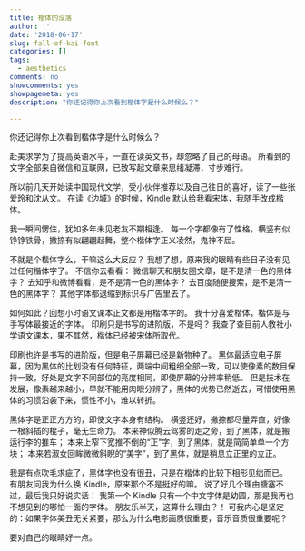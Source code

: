 ```yaml
---
title: 楷体的没落
author: ''
date: '2018-06-17'
slug: fall-of-kai-font
categories: []
tags:
  - aesthetics
comments: no
showcomments: yes
showpagemeta: yes
description: "你还记得你上次看到楷体字是什么时候么？"

---
```


你还记得你上次看到楷体字是什么时候么？

赴美求学为了提高英语水平，一直在读英文书，却忽略了自己的母语。 所看到的文字全部来自微信和互联网，已致写起文章来思绪凝滞，寸步难行。

所以前几天开始读中国现代文学，受小伙伴推荐以及自己往日的喜好，读了一些张爱玲和沈从文。 在读《边城》的时候，Kindle 默认给我看宋体，我随手改成楷体。

我一瞬间愣住，犹如多年未见老友不期相逢。 每一个字都像有了性格，横竖有似铮铮铁骨，撇捺有似翩翩起舞，整个楷体字正义凌然，鬼神不屈。

不就是个楷体字么，干嘛这么大反应？ 我想了想，原来我的眼睛有些日子没有见过任何楷体字了。 不信你去看看： 微信聊天和朋友圈文章，是不是清一色的黑体字？ 去知乎和微博看看，是不是清一色的黑体字？ 去百度随便搜索，是不是清一色的黑体字？ 其他字体都退缩到标识与广告里去了。

如何如此？回想小时语文课本正文都是用楷体字的。 我十分喜爱楷体，楷体是与手写体最接近的字体。 印刷只是书写的进阶版，不是吗？ 我查了查目前人教社小学语文课本，果不其然，楷体已经被宋体所取代。

印刷也许是书写的进阶版，但是电子屏幕已经是新物种了。 黑体最适应电子屏幕，因为黑体的比划没有任何特征，两端中间粗细全部一致，可以使像素的数目保持一致，好处是文字不同部位的亮度相同，即使屏幕的分辨率稍低。 但是技术在发展，像素越来越小，早就不能用肉眼分辨了，黑体的优势已然逝去，可惜使用黑体的习惯沿袭下来，惯性不小，难以转折。

黑体字是正正方方的，即使文字本身有结构。 横竖还好，撇捺都尽量弄直，好像一根斜插的棍子，毫无生命力。 本来神似腾云驾雾的走之旁，到了黑体，就是搬运行李的推车； 本来上窄下宽推不倒的“正"字，到了黑体，就是简简单单一个方块； 本来若淑女回眸微微斜睨的“美字”，到了黑体，就是稍息立正里的立正。

我是有点吹毛求疵了，黑体字也没有很丑，只是在楷体的比较下相形见绌而已。 有朋友问我为什么换 Kindle，原来那个不是挺好的嘛。 说了好几个理由搪塞不过，最后我只好说实话： 我第一个 Kindle 只有一个中文字体是幼圆，那是我再也不想见到的哪怕一面的字体。 朋友乐半天，这算什么理由？！ 可我内心是坚定的：如果字体美丑无关紧要，那么为什么电影画质很重要，音乐音质很重要呢？

要对自己的眼睛好一点。